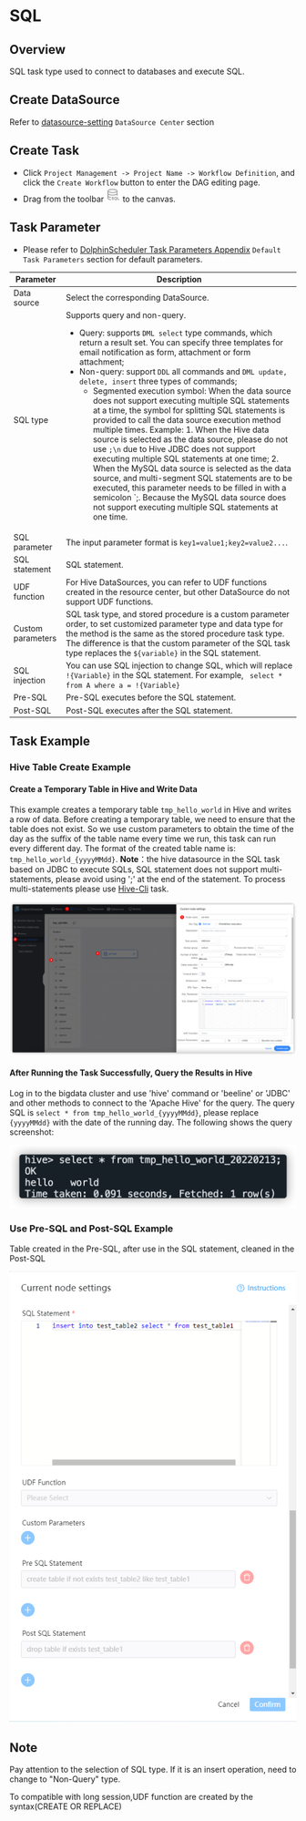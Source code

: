 # SQL

## Overview

SQL task type used to connect to databases and execute SQL.

## Create DataSource

Refer to [datasource-setting](../howto/datasource-setting.md) `DataSource Center` section

## Create Task

- Click `Project Management -> Project Name -> Workflow Definition`, and click the `Create Workflow` button to enter the DAG editing page.
- Drag from the toolbar <img src="../../../../img/tasks/icons/sql.png" width="25"/> to the canvas.

## Task Parameter

[//]: # (TODO: use the commented anchor below once our website template supports this syntax)
[//]: # (- Please refer to [DolphinScheduler Task Parameters Appendix]&#40;appendix.md#default-task-parameters&#41; `Default Task Parameters` section for default parameters.)

- Please refer to [DolphinScheduler Task Parameters Appendix](appendix.md) `Default Task Parameters` section for default parameters.

| **Parameter**     | **Description**                                                                                                                                                                                                                                                                                                                                                                                                                                                                                                                                                                                                                                                                                                                                                                                                                                                                                                                                                                                                                    |
|-------------------|------------------------------------------------------------------------------------------------------------------------------------------------------------------------------------------------------------------------------------------------------------------------------------------------------------------------------------------------------------------------------------------------------------------------------------------------------------------------------------------------------------------------------------------------------------------------------------------------------------------------------------------------------------------------------------------------------------------------------------------------------------------------------------------------------------------------------------------------------------------------------------------------------------------------------------------------------------------------------------------------------------------------------------|
| Data source       | Select the corresponding DataSource.                                                                                                                                                                                                                                                                                                                                                                                                                                                                                                                                                                                                                                                                                                                                                                                                                                                                                                                                                                                               |
| SQL type          | Supports query and non-query. <ul><li>Query: supports `DML select` type commands, which return a result set. You can specify three templates for email notification as form, attachment or form attachment;</li><li>Non-query: support `DDL` all commands and `DML update, delete, insert` three types of commands;<ul><li>Segmented execution symbol: When the data source does not support executing multiple SQL statements at a time, the symbol for splitting SQL statements is provided to call the data source execution method multiple times. Example: 1. When the Hive data source is selected as the data source, please do not use `;\n` due to Hive JDBC does not support executing multiple SQL statements at one time; 2. When the MySQL data source is selected as the data source, and multi-segment SQL statements are to be executed, this parameter needs to be filled in with a semicolon `;. Because the MySQL data source does not support executing multiple SQL statements at one time.</li></ul></li></ul> |
| SQL parameter     | The input parameter format is `key1=value1;key2=value2...`.                                                                                                                                                                                                                                                                                                                                                                                                                                                                                                                                                                                                                                                                                                                                                                                                                                                                                                                                                                        |
| SQL statement     | SQL statement.                                                                                                                                                                                                                                                                                                                                                                                                                                                                                                                                                                                                                                                                                                                                                                                                                                                                                                                                                                                                                     |
| UDF function      | For Hive DataSources, you can refer to UDF functions created in the resource center, but other DataSource do not support UDF functions.                                                                                                                                                                                                                                                                                                                                                                                                                                                                                                                                                                                                                                                                                                                                                                                                                                                                                            |
| Custom parameters | SQL task type, and stored procedure is a custom parameter order, to set customized parameter type and data type for the method is the same as the stored procedure task type. The difference is that the custom parameter of the SQL task type replaces the `${variable}` in the SQL statement.                                                                                                                                                                                                                                                                                                                                                                                                                                                                                                                                                                                                                                                                                                                                    |
| SQL injection     | You can use SQL injection to change SQL, which will replace ```!{Variable}``` in the SQL statement. For example, ``` select * from A where a = !{Variable}```                                                                                                                                                                                                                                                                                                                                                                                                                                                                                                                                                                                                                                                                                                                                                                                                                                                                                                                                                                                                                                   |
| Pre-SQL           | Pre-SQL executes before the SQL statement.                                                                                                                                                                                                                                                                                                                                                                                                                                                                                                                                                                                                                                                                                                                                                                                                                                                                                                                                                                                         |
| Post-SQL          | Post-SQL executes after the SQL statement.                                                                                                                                                                                                                                                                                                                                                                                                                                                                                                                                                                                                                                                                                                                                                                                                                                                                                                                                                                                         |

## Task Example

### Hive Table Create Example

#### Create a Temporary Table in Hive and Write Data

This example creates a temporary table `tmp_hello_world` in Hive and writes a row of data. Before creating a temporary table, we need to ensure that the table does not exist. So we use custom parameters to obtain the time of the day as the suffix of the table name every time we run, this task can run every different day. The format of the created table name is: `tmp_hello_world_{yyyyMMdd}`.
**Note**：the hive datasource in the SQL task based on JDBC to execute SQLs, SQL statement does not support multi-statements, please avoid using ';' at the end of the statement. To process multi-statements please use [Hive-Cli](./hive-cli.md) task.

![hive-sql](../../../../img/tasks/demo/hive-sql.png)

#### After Running the Task Successfully, Query the Results in Hive

Log in to the bigdata cluster and use 'hive' command or 'beeline' or 'JDBC' and other methods to connect to the 'Apache Hive' for the query. The query SQL is `select * from tmp_hello_world_{yyyyMMdd}`, please replace `{yyyyMMdd}` with the date of the running day. The following shows the query screenshot:

![hive-sql](../../../../img/tasks/demo/hive-result.png)

### Use Pre-SQL and Post-SQL Example

Table created in the Pre-SQL, after use in the SQL statement, cleaned in the Post-SQL

![pre_post_sql](../../../../img/tasks/demo/pre_post_sql.png)

## Note

Pay attention to the selection of SQL type. If it is an insert operation, need to change to "Non-Query" type.

To compatible with long session,UDF function are created by the syntax(CREATE OR REPLACE)
